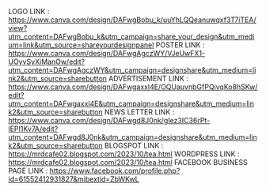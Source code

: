 LOGO LINK : https://www.canva.com/design/DAFwgBobu_k/uuYhLQQeanuwqxf3T7iTEA/view?utm_content=DAFwgBobu_k&utm_campaign=share_your_design&utm_medium=link&utm_source=shareyourdesignpanel
POSTER LINK : https://www.canva.com/design/DAFwgAgczWY/VJeUwFX1-UOyvSyXiManOw/edit?utm_content=DAFwgAgczWY&utm_campaign=designshare&utm_medium=link2&utm_source=sharebutton
ADVERTISEMENT LINK : https://www.canva.com/design/DAFwgaxxl4E/OQUauvnbGfPQivqKo8hSKw/edit?utm_content=DAFwgaxxl4E&utm_campaign=designshare&utm_medium=link2&utm_source=sharebutton
NEWS LETTER LINK : https://www.canva.com/design/DAFwgd8J0nk/gIez3IC36rPt-lEPI1Kv7A/edit?utm_content=DAFwgd8J0nk&utm_campaign=designshare&utm_medium=link2&utm_source=sharebutton
BLOGSPOT LINK : https://mrdcafe02.blogspot.com/2023/10/tea.html
WORDPRESS LINK : https://mrdcafe02.blogspot.com/2023/10/tea.html
FACEBOOK BUSINESS PAGE LINK : https://www.facebook.com/profile.php?id=61552412931827&mibextid=ZbWKwL
